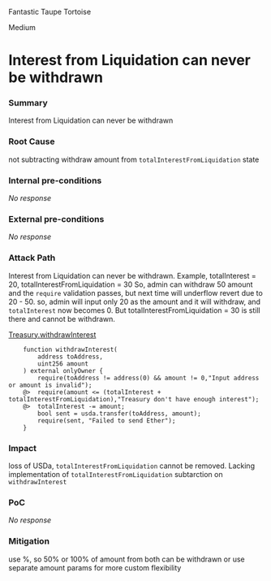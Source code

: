 Fantastic Taupe Tortoise

Medium

# Interest from Liquidation can never be withdrawn

### Summary


Interest from Liquidation can never be withdrawn



### Root Cause


not subtracting withdraw amount from `totalInterestFromLiquidation` state


### Internal pre-conditions

_No response_

### External pre-conditions

_No response_

### Attack Path




Interest from Liquidation can never be withdrawn.
Example, totalInterest = 20, totalInterestFromLiquidation = 30
So, admin can withdraw 50 amount and the `require` validation passes, but next time will underflow revert due to 20 - 50.
so, admin will input only 20 as the amount and it will withdraw, and `totalInterest` now becomes 0.
But totalInterestFromLiquidation = 30 is still there and cannot be withdrawn.


[Treasury.withdrawInterest](https://github.com/sherlock-audit/2024-11-autonomint/blob/0d324e04d4c0ca306e1ae4d4c65f0cb9d681751b/Blockchain/Blockchian/contracts/Core_logic/Treasury.sol#L621-L622)

```solidity
    function withdrawInterest(
        address toAddress,
        uint256 amount
    ) external onlyOwner {
        require(toAddress != address(0) && amount != 0,"Input address or amount is invalid");
    @>  require(amount <= (totalInterest + totalInterestFromLiquidation),"Treasury don't have enough interest");
    @>  totalInterest -= amount; 
        bool sent = usda.transfer(toAddress, amount);
        require(sent, "Failed to send Ether");
    }

```


### Impact


loss of USDa, `totalInterestFromLiquidation` cannot be removed. Lacking implementation of `totalInterestFromLiquidation` subtarction on `withdrawInterest`

### PoC

_No response_

### Mitigation





use %, so 50% or 100% of amount from both can be withdrawn or use separate amount params for more custom flexibility